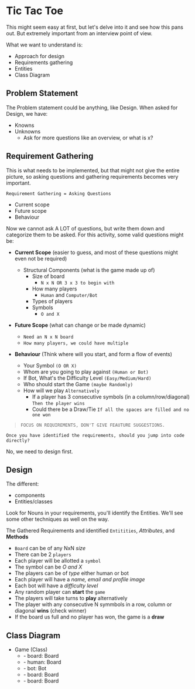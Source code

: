 # Tic Tac Toe

This might seem easy at first, but let's delve into it and see how this pans out. But extremely important from an interview point of view.

What we want to understand is:

- Approach for design
- Requirements gathering
- Entities
- Class Diagram

## Problem Statement

The Problem statement could be anything, like Design. When asked for Design, we have:

- Knowns
- Unknowns
  - Ask for more questions like an overview, or what is x?

## Requirement Gathering

This is what needs to be implemented, but that might not give the entire picture, so asking questions and gathering requirements becomes very important.

`Requirement Gathering = Asking Questions`

- Current scope
- Future scope
- Behaviour

Now we cannot ask A LOT of questions, but write them down and categorize them to be asked. For this activity, some valid questions might be:

- **Current Scope** (easier to guess, and most of these questions might even not be required)
  - Structural Components (what is the game made up of)
    - Size of board
      - `N x N OR 3 x 3 to begin with`
    - How many players
      - `Human` and `Computer/Bot`
    - Types of players
    - Symbols
      - `O and X`

- **Future Scope** (what can change or be made dynamic)
  - `Need an N x N board`
  - `How many players, we could have multiple`

- **Behaviour** (Think where will you start, and form a flow of events)
  - Your Symbol `(O OR X)`
  - Whom are you going to play against `(Human or Bot)`
  - If Bot, What's the Difficulty Level `(Easy/Medium/Hard)`
  - Who should start the Game `(maybe Randomly)`
  - How will we play `Alternatively`
    - If a player has 3 consecutive symbols (in a column/row/diagonal) `Then the player wins`
    - Could there be a Draw/Tie `If all the spaces are filled and no one won`

> `FOCUS ON REQUIREMENTS, DON'T GIVE FEAUTURE SUGGESTIONS.`

`Once you have identified the requirements, should you jump into code directly?`

No, we need to design first.

## Design

The different:

- components
- Entities/classes

Look for Nouns in your requirements, you'll identify the Entities. We'll see some other techniques as well on the way.

The Gathered Requirements and identified `Entitities`, *Attributes*, and **Methods**

- `Board` can be of any NxN *size*
- There can be 2 `players`
- Each player will be allotted a `symbol`
- The symbol can be *O and X*
- The players can be of *type* either human or bot
- Each player will have a *name, email and profile image*
- Each bot will have a *difficulty level*
- Any random player can **start** the `game`
- The players will take turns to **play** alternatively
- The player with any consecutive N symmbols in a row, column or diagonal **wins** (check winner)
- If the board us full and no player has won, the game is a **draw**

## Class Diagram

- Game (Class)
  - \- board: Board 
  - \- human: Board 
  - \- bot: Bot 
  - \- board: Board 
  - \- board: Board 